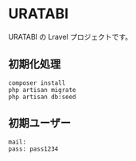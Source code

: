 # URATABI

URATABI の Lravel プロジェクトです。

## 初期化処理

```shell
composer install
php artisan migrate
php artisan db:seed
```

## 初期ユーザー

```txt
mail: 
pass: pass1234
```
